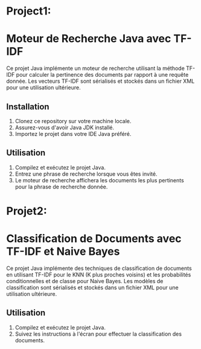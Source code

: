 
# Project1:
  # Moteur de Recherche Java avec TF-IDF
  
  Ce projet Java implémente un moteur de recherche utilisant la méthode TF-IDF pour calculer la pertinence des documents par rapport à une requête donnée. Les vecteurs TF-IDF sont sérialisés et stockés dans un fichier XML pour une utilisation ultérieure.
  
  ## Installation
  
  1. Clonez ce repository sur votre machine locale.
  2. Assurez-vous d'avoir Java JDK installé.
  3. Importez le projet dans votre IDE Java préféré.

  ## Utilisation
  
  1. Compilez et exécutez le projet Java.
  2. Entrez une phrase de recherche lorsque vous êtes invité.
  3. Le moteur de recherche affichera les documents les plus pertinents pour la phrase de recherche donnée.


# Projet2:
  # Classification de Documents avec TF-IDF et Naive Bayes
  
  Ce projet Java implémente des techniques de classification de documents en utilisant TF-IDF pour le KNN (K plus proches voisins) et les probabilités conditionnelles et de classe pour Naive Bayes. Les modèles de classification sont sérialisés et stockés dans un fichier XML pour une utilisation ultérieure.
  
  ## Utilisation

  1. Compilez et exécutez le projet Java.
  2. Suivez les instructions à l'écran pour effectuer la classification des documents.
